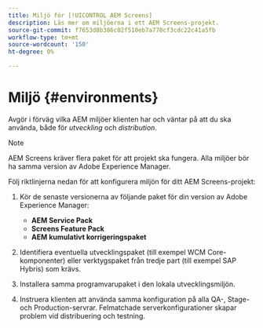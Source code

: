 ```yaml
---
title: Miljö för [!UICONTROL AEM Screens]
description: Läs mer om miljöerna i ett AEM Screens-projekt.
source-git-commit: f7653d8b386c02f510eb7a770cf3cdc22c41a5fb
workflow-type: tm+mt
source-wordcount: '150'
ht-degree: 0%

---
```



# Miljö {#environments}

Avgör i förväg vilka AEM miljöer klienten har och väntar på att du ska använda, både för *utveckling* och *distribution*.

>[!NOTE]
>
>AEM Screens kräver flera paket för att projekt ska fungera. Alla miljöer bör ha samma version av Adobe Experience Manager.

Följ riktlinjerna nedan för att konfigurera miljön för ditt AEM Screens-projekt:

1. Kör de senaste versionerna av följande paket för din version av Adobe Experience Manager:

   * **AEM Service Pack**
   * **Screens Feature Pack**
   * **AEM kumulativt korrigeringspaket**

1. Identifiera eventuella utvecklingspaket (till exempel WCM Core-komponenter) eller verktygspaket från tredje part (till exempel SAP Hybris) som krävs.

1. Installera samma programvarupaket i den lokala utvecklingsmiljön.

1. Instruera klienten att använda samma konfiguration på alla QA-, Stage- och Production-servrar. Felmatchade serverkonfigurationer skapar problem vid distribuering och testning.
